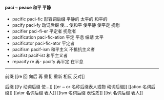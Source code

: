#### paci ~ peace 和平 平静

- pacific paci-fic 形容词后缀  平静的 太平的 和平的
- pacify paci-fy 动词后缀 使... 使和平 使平静 使平定 抚慰
- pacifier paci-fi-er 平定者 抚慰者
- pacification paci-fic-ation 平定 平息 绥靖 太平
- pacificator paci-fic-ator 平定者
- pacifism pacif-ism 和平主义 不抵抗主义者
- pacifist pacif-ist 和平主义者
- repacify re 再- pacify 再平定 在平息

---
前缀
[[re  回 向后  再 重复 重新 相反 反对]]

后缀
[[fy 动词后缀  使...]]
[[er  ~ or 名称后缀表人或物 动词后缀]]
[[ation 名词后缀]]
[[ator 名词后缀 表人]]
[[ism 名词后缀 表性质]]
[[ist  名词后缀 表人]]

